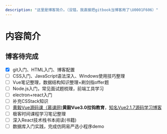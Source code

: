 ```yaml
---
description: "这里是博客简介。（没错，我直接把gitbook当博客用了\U0001F606）"
---
```


# 内容简介

## 博客待完成

- [x] git入门、HTML入门、博客配置
- [ ] CSS入门、JavaScript语法深入、Windows使用技巧整理
- [ ] Vue笔记整理，数据结构知识整理+刷剑指offer题
- [ ] Node.js入门，常见面试题梳理，前端工具学习
- [ ] electron+react入门
- [ ] 补充CSStack知识
- [ ] [黄毅Vue源码课（慕课网)](https://coding.imooc.com/class/228.html)**黄毅Vue3.0拉钩教育**，[知名Vue2.1.7源码学习博客](http://hcysun.me/2017/03/03/Vue源码学习/)
- [ ] 极客时间课程学习笔记整理
- [ ] 深入React技术栈书本阅读(书籍)
- [ ] 数据库入门实践，完成仿网易严选小程序demo